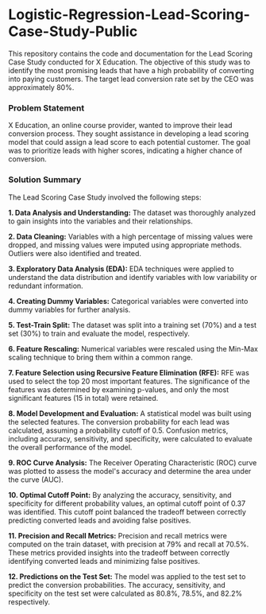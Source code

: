 # Logistic-Regression-Lead-Scoring-Case-Study-Public

This repository contains the code and documentation for the Lead Scoring Case Study conducted for X Education. The objective of this study was to identify the most promising leads that have a high probability of converting into paying customers. The target lead conversion rate set by the CEO was approximately 80%.

### Problem Statement
X Education, an online course provider, wanted to improve their lead conversion process. They sought assistance in developing a lead scoring model that could assign a lead score to each potential customer. The goal was to prioritize leads with higher scores, indicating a higher chance of conversion.

### Solution Summary
The Lead Scoring Case Study involved the following steps:

**1. Data Analysis and Understanding:** The dataset was thoroughly analyzed to gain insights into the variables and their relationships.

**2. Data Cleaning:** Variables with a high percentage of missing values were dropped, and missing values were imputed using appropriate methods. Outliers were also identified and treated.

**3. Exploratory Data Analysis (EDA):** EDA techniques were applied to understand the data distribution and identify variables with low variability or redundant information.

**4. Creating Dummy Variables:** Categorical variables were converted into dummy variables for further analysis.

**5. Test-Train Split:** The dataset was split into a training set (70%) and a test set (30%) to train and evaluate the model, respectively.

**6. Feature Rescaling:** Numerical variables were rescaled using the Min-Max scaling technique to bring them within a common range.

**7. Feature Selection using Recursive Feature Elimination (RFE):** RFE was used to select the top 20 most important features. The significance of the features was determined by examining p-values, and only the most significant features (15 in total) were retained.

**8. Model Development and Evaluation:** A statistical model was built using the selected features. The conversion probability for each lead was calculated, assuming a probability cutoff of 0.5. Confusion metrics, including accuracy, sensitivity, and specificity, were calculated to evaluate the overall performance of the model.

**9. ROC Curve Analysis:** The Receiver Operating Characteristic (ROC) curve was plotted to assess the model's accuracy and determine the area under the curve (AUC).

**10. Optimal Cutoff Point:** By analyzing the accuracy, sensitivity, and specificity for different probability values, an optimal cutoff point of 0.37 was identified. This cutoff point balanced the tradeoff between correctly predicting converted leads and avoiding false positives.

**11. Precision and Recall Metrics:** Precision and recall metrics were computed on the train dataset, with precision at 79% and recall at 70.5%. These metrics provided insights into the tradeoff between correctly identifying converted leads and minimizing false positives.

**12. Predictions on the Test Set:** The model was applied to the test set to predict the conversion probabilities. The accuracy, sensitivity, and specificity on the test set were calculated as 80.8%, 78.5%, and 82.2% respectively.
